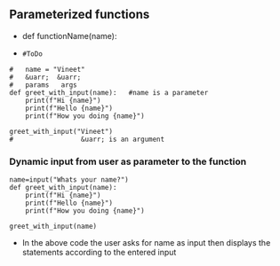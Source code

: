 ## Parameterized functions

- def functionName(name):
-     #ToDo
```
#   name = "Vineet"
#   &uarr;  &uarr;
#   params   args
def greet_with_input(name):   #name is a parameter
	print(f"Hi {name}")
	print(f"Hello {name}")
	print(f"How you doing {name}")

greet_with_input("Vineet")
#                 &uarr; is an argument
```

### Dynamic input from user as parameter to the function
```
name=input("Whats your name?")
def greet_with_input(name):
	print(f"Hi {name}")
	print(f"Hello {name}")
	print(f"How you doing {name}")

greet_with_input(name)
```
- In the above code the user asks for name as input then displays the statements according to the entered input